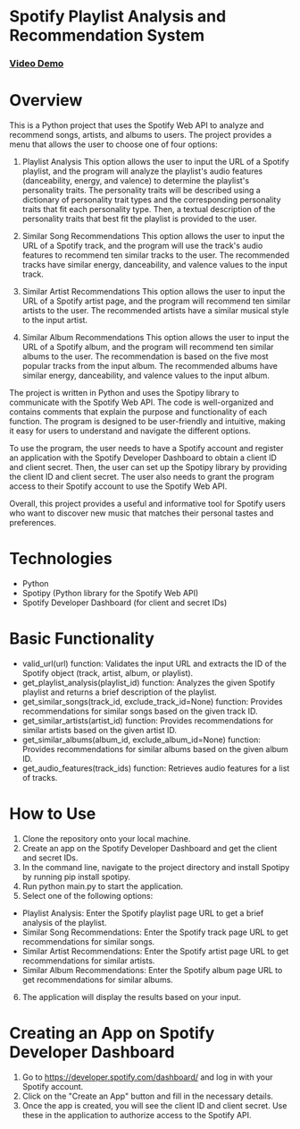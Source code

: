 # Spotify Playlist Analysis and Recommendation System
### [Video Demo](https://youtu.be/BSphT03alDo)

# Overview
This is a Python project that uses the Spotify Web API to analyze and recommend songs, artists, and albums to users. The project provides a menu that allows the user to choose one of four options:

1. Playlist Analysis
This option allows the user to input the URL of a Spotify playlist, and the program will analyze the playlist's audio features (danceability, energy, and valence) to determine the playlist's personality traits. The personality traits will be described using a dictionary of personality trait types and the corresponding personality traits that fit each personality type. Then, a textual description of the personality traits that best fit the playlist is provided to the user.

2. Similar Song Recommendations
This option allows the user to input the URL of a Spotify track, and the program will use the track's audio features to recommend ten similar tracks to the user. The recommended tracks have similar energy, danceability, and valence values to the input track.

3. Similar Artist Recommendations
This option allows the user to input the URL of a Spotify artist page, and the program will recommend ten similar artists to the user. The recommended artists have a similar musical style to the input artist.

4. Similar Album Recommendations
This option allows the user to input the URL of a Spotify album, and the program will recommend ten similar albums to the user. The recommendation is based on the five most popular tracks from the input album. The recommended albums have similar energy, danceability, and valence values to the input album.

The project is written in Python and uses the Spotipy library to communicate with the Spotify Web API. The code is well-organized and contains comments that explain the purpose and functionality of each function. The program is designed to be user-friendly and intuitive, making it easy for users to understand and navigate the different options.

To use the program, the user needs to have a Spotify account and register an application with the Spotify Developer Dashboard to obtain a client ID and client secret. Then, the user can set up the Spotipy library by providing the client ID and client secret. The user also needs to grant the program access to their Spotify account to use the Spotify Web API.

Overall, this project provides a useful and informative tool for Spotify users who want to discover new music that matches their personal tastes and preferences.

# Technologies

- Python
- Spotipy (Python library for the Spotify Web API)
- Spotify Developer Dashboard (for client and secret IDs)

# Basic Functionality

- valid_url(url) function: Validates the input URL and extracts the ID of the Spotify object (track, artist, album, or playlist).
- get_playlist_analysis(playlist_id) function: Analyzes the given Spotify playlist and returns a brief description of the playlist.
- get_similar_songs(track_id, exclude_track_id=None) function: Provides recommendations for similar songs based on the given track ID.
- get_similar_artists(artist_id) function: Provides recommendations for similar artists based on the given artist ID.
- get_similar_albums(album_id, exclude_album_id=None) function: Provides recommendations for similar albums based on the given album ID.
- get_audio_features(track_ids) function: Retrieves audio features for a list of tracks.

# How to Use

1. Clone the repository onto your local machine.
2. Create an app on the Spotify Developer Dashboard and get the client and secret IDs.
3. In the command line, navigate to the project directory and install Spotipy by running pip install spotipy.
4. Run python main.py to start the application.
5. Select one of the following options:
- Playlist Analysis: Enter the Spotify playlist page URL to get a brief analysis of the playlist.
- Similar Song Recommendations: Enter the Spotify track page URL to get recommendations for similar songs.
- Similar Artist Recommendations: Enter the Spotify artist page URL to get recommendations for similar artists.
- Similar Album Recommendations: Enter the Spotify album page URL to get recommendations for similar albums.
6. The application will display the results based on your input.

# Creating an App on Spotify Developer Dashboard

1. Go to https://developer.spotify.com/dashboard/ and log in with your Spotify account.
2. Click on the "Create an App" button and fill in the necessary details.
3. Once the app is created, you will see the client ID and client secret. Use these in the application to authorize access to the Spotify API.
